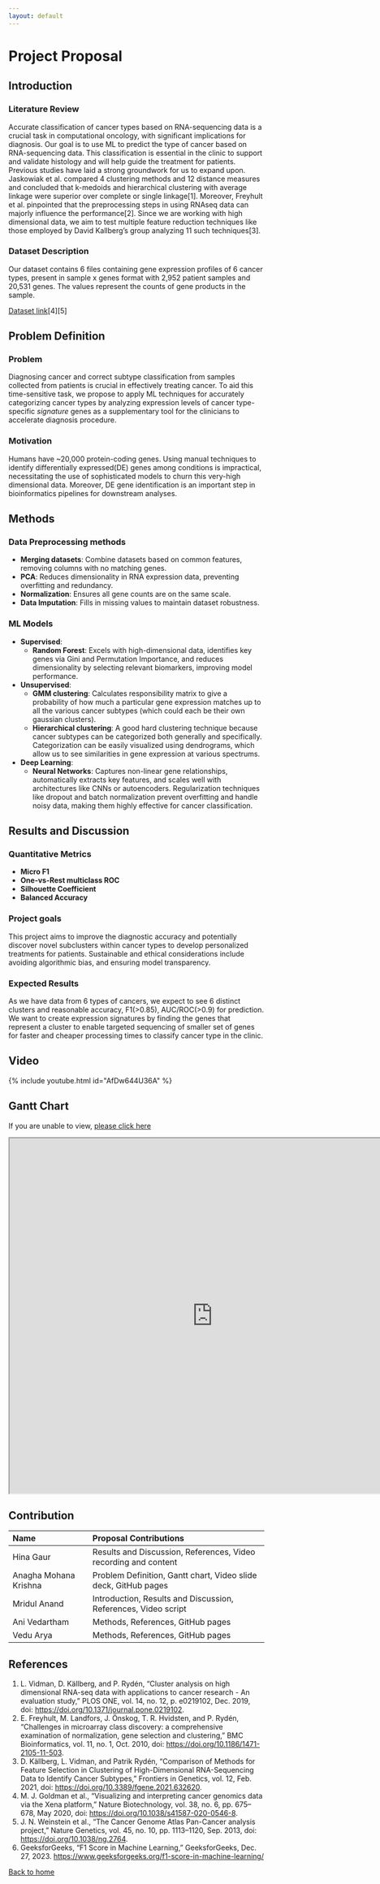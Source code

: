 ```yaml
---
layout: default
---
```


# Project Proposal

## Introduction

### Literature Review
Accurate classification of cancer types based on RNA-sequencing data is a crucial task in computational oncology, with significant implications for diagnosis. Our goal is to use ML to predict the type of cancer based on RNA-sequencing data. This classification is essential in the clinic to support and validate histology and will help guide the treatment for patients. Previous studies have laid a strong groundwork for us to expand upon. Jaskowiak et al. compared 4 clustering methods and 12 distance measures and concluded that k-medoids and hierarchical clustering with average linkage were superior over complete or single linkage[1]. Moreover, Freyhult et al. pinpointed that the preprocessing steps in using RNAseq data can majorly influence the performance[2]. Since we are working with high dimensional data, we aim to test multiple feature reduction techniques like those employed by David Kallberg’s group analyzing 11 such techniques[3].

### Dataset Description
Our dataset contains 6 files containing gene expression profiles of 6 cancer types, present in sample x genes format with 2,952 patient samples and 20,531 genes. The values represent the counts of gene products in the sample.

[Dataset link](http://zenodo.org/records/8192916)[4][5]


## Problem Definition

### Problem
Diagnosing cancer and correct subtype classification from samples collected from patients is crucial in effectively treating cancer. To aid this time-sensitive task, we propose to apply ML techniques for accurately categorizing cancer types by analyzing expression levels of cancer type-specific *signature* genes as a supplementary tool for the clinicians to accelerate diagnosis procedure.


### Motivation
Humans have ~20,000 protein-coding genes. Using manual techniques to identify differentially expressed(DE) genes among conditions is impractical, necessitating the use of sophisticated models to churn this very-high dimensional data. Moreover, DE gene identification is an important step in bioinformatics pipelines for downstream analyses.


## Methods

### Data Preprocessing methods
* **Merging datasets**: Combine datasets based on common features, removing columns with no matching genes.
* **PCA**: Reduces dimensionality in RNA expression data, preventing overfitting and redundancy.
* **Normalization**: Ensures all gene counts are on the same scale.
* **Data Imputation**: Fills in missing values to maintain dataset robustness.


### ML Models
* **Supervised**: 
  * **Random Forest**: Excels with high-dimensional data, identifies key genes via Gini and Permutation Importance, and reduces dimensionality by selecting relevant biomarkers, improving model performance.
* **Unsupervised**:
  * **GMM clustering**: Calculates responsibility matrix to give a probability of how much a particular gene expression matches up to all the various cancer subtypes (which could each be their own gaussian clusters).
  * **Hierarchical clustering**: A good hard clustering technique because cancer subtypes can be categorized both generally and specifically. 
Categorization can be easily visualized using dendrograms, which allow us to see similarities in gene expression at various spectrums.
* **Deep Learning**:
  * **Neural Networks**: Captures non-linear gene relationships, automatically extracts key features, and scales well with architectures like CNNs or autoencoders. Regularization techniques like dropout and batch normalization prevent overfitting and handle noisy data, making them highly effective for cancer classification.


## Results and Discussion

### Quantitative Metrics 
* **Micro F1**
* **One-vs-Rest multiclass ROC**
* **Silhouette Coefficient**
* **Balanced Accuracy**


### Project goals
This project aims to improve the diagnostic accuracy and potentially discover novel subclusters within cancer types to develop personalized treatments for patients. Sustainable and ethical considerations include avoiding algorithmic bias, and ensuring model transparency. 

### Expected Results
As we have data from 6 types of cancers, we expect to see 6 distinct clusters and reasonable accuracy, F1(>0.85), AUC/ROC(>0.9) for prediction. We want to create expression signatures by finding the genes that represent a cluster to enable targeted sequencing of smaller set of genes for faster and cheaper processing times to classify cancer type in the clinic. 

## Video
{% include youtube.html id="AfDw644U36A" %}

## Gantt Chart

If you are unable to view, [please click here](https://gtvault-my.sharepoint.com/:x:/g/personal/akrishna311_gatech_edu/Eadiz29vLKpCnRs4mFdZ65sBznO7p0sx_qCukL3io7JnZw)

<iframe width="800" height="700" frameborder="2" scrolling="no" src="https://1drv.ms/x/c/7413787cefd7dd8b/IQQHojiVklqHS4MdAunuMfn7AcaTi3X3xg2NidJZ7TvC3l4?em=2&wdAllowInteractivity=False&Item='Sheet1'!B2%3ACZ40&wdInConfigurator=True&wdInConfigurator=True"></iframe>

## Contribution

| Name       | Proposal Contributions|        
|:-------------|:------------------|
| Hina Gaur          | Results and Discussion, References, Video recording and content | 
| Anagha Mohana Krishna  | Problem Definition, Gantt chart, Video slide deck, GitHub pages |
| Mridul Anand           | Introduction, Results and Discussion, References, Video script  | 
| Ani Vedartham | Methods, References, GitHub pages |
| Vedu Arya | Methods, References, GitHub pages  |


## References

1. L. Vidman, D. Källberg, and P. Rydén, “Cluster analysis on high dimensional RNA-seq data with applications to cancer research - An evaluation study,” PLOS ONE, vol. 14, no. 12, p. e0219102, Dec. 2019, doi: https://doi.org/10.1371/journal.pone.0219102.
2. ‌E. Freyhult, M. Landfors, J. Önskog, T. R. Hvidsten, and P. Rydén, “Challenges in microarray class discovery: a comprehensive examination of normalization, gene selection and clustering,” BMC Bioinformatics, vol. 11, no. 1, Oct. 2010, doi: https://doi.org/10.1186/1471-2105-11-503.
3. D. Källberg, L. Vidman, and Patrik Rydén, “Comparison of Methods for Feature Selection in Clustering of High-Dimensional RNA-Sequencing Data to Identify Cancer Subtypes,” Frontiers in Genetics, vol. 12, Feb. 2021, doi: https://doi.org/10.3389/fgene.2021.632620.
4. M. J. Goldman et al., “Visualizing and interpreting cancer genomics data via the Xena platform,” Nature Biotechnology, vol. 38, no. 6, pp. 675–678, May 2020, doi: https://doi.org/10.1038/s41587-020-0546-8.
5. J. N. Weinstein et al., “The Cancer Genome Atlas Pan-Cancer analysis project,” Nature Genetics, vol. 45, no. 10, pp. 1113–1120, Sep. 2013, doi: https://doi.org/10.1038/ng.2764.
6. GeeksforGeeks, “F1 Score in Machine Learning,” GeeksforGeeks, Dec. 27, 2023. https://www.geeksforgeeks.org/f1-score-in-machine-learning/

[Back to home](./)
